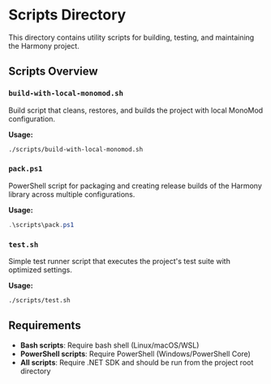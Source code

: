 # Scripts Directory

This directory contains utility scripts for building, testing, and maintaining the Harmony project.

## Scripts Overview

### `build-with-local-monomod.sh`
Build script that cleans, restores, and builds the project with local MonoMod configuration.

**Usage:**
```bash
./scripts/build-with-local-monomod.sh
```


### `pack.ps1`
PowerShell script for packaging and creating release builds of the Harmony library across multiple configurations.

**Usage:**
```powershell
.\scripts\pack.ps1
```

### `test.sh`
Simple test runner script that executes the project's test suite with optimized settings.

**Usage:**
```bash
./scripts/test.sh
```

## Requirements

- **Bash scripts**: Require bash shell (Linux/macOS/WSL)
- **PowerShell scripts**: Require PowerShell (Windows/PowerShell Core)
- **All scripts**: Require .NET SDK and should be run from the project root directory